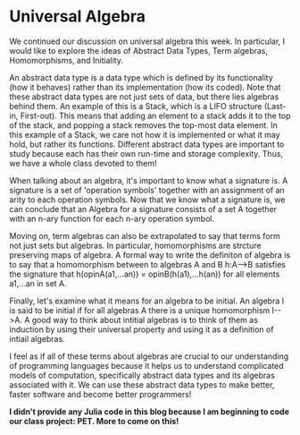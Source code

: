 # Universal Algebra
We continued our discussion on universal algebra this week. In particular, I would like to explore the ideas of Abstract Data Types, Term algebras, Homomorphisms, and Initiality.

An abstract data type is a data type which is defined by its functionality (how it behaves) rather than its implementation (how its coded). Note that these abstract data types are not just sets of data, but there lies algebras behind them. An example of this is a Stack, which is a LIFO structure (Last-in, First-out). This means that adding an element to a stack adds it to the top of the stack, and popping a stack removes the top-most data element.
In this example of a Stack, we care not how it is implemented or what it may hold, but rather its functions. Different abstract data types are important to study because each has their own run-time and storage complexity. Thus, we have a whole class devoted to them!

When talking about an algebra, it's important to know what a signature is. A signature is a set of 'operation symbols' together with an assignment of an arity to each operation symbols.
Now that we know what a signature is, we can conclude that an Algebra for a signature consists of a set A together with an n-ary function for each n-ary operation symbol.

Moving on, term algebras can also be extrapolated to say that terms form not just sets but algebras. In particular, homomorphisms are strcture preserving maps of algebra. 
A formal way to write the definiton of algebra is to say that a homomorphism between to algebras A and B h:A-->B satisfies the signature that
h(opinA(a1,...an)) = opinB(h(a1),...h(an)) for all elements a1,...an in set A.

Finally, let's examine what it means for an algebra to be initial. An algebra I is said to be initial if for all algebras A there is a unique homomorphism I-->A. A good way to think about intitial algebras is to think of them as induction by using their universal property and using it as a definition of intiail algebras.

I feel as if all of these terms about algebras are crucial to our understanding of programming languages because it helps us to understand complicated models of computation, specifically abstract data types and its algebras associated with it. We can use these abstract data types to make better, faster software and become better programmers!

**I didn't provide any Julia code in this blog because I am beginning to code our class project: PET. More to come on this!**
